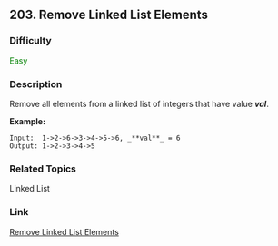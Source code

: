 ## 203. Remove Linked List Elements
### Difficulty

 <font color=green>Easy</font>

### Description

Remove all elements from a linked list of integers that have value **_val_**.

**Example:**
            Input:  1->2->6->3->4->5->6, _**val**_ = 6    Output: 1->2->3->4->5    


### Related Topics

Linked List


### Link
[Remove Linked List Elements](https://leetcode.com/problems/remove-linked-list-elements)
